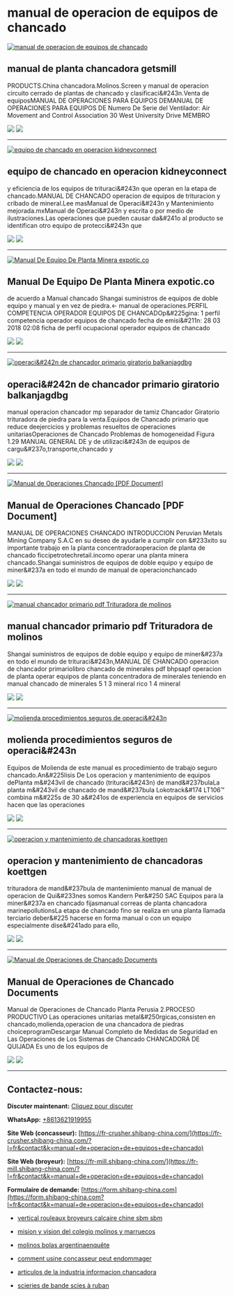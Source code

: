 # manual de operacion de equipos de chancado

<a href="https://swt.shibang-china.com/?l=fr&img&k=manual+de+operacion+de+equipos+de+chancado" target="_blank">![manual de operacion de equipos de chancado](http://static.shibang-china.com/all-800x300/120.jpg)</a>

## manual de planta chancadora getsmill
PRODUCTS.China chancadora.Molinos.Screen y manual de operacion circuito cerrado de plantas de chancado y clasificaci&#243n.Venta de equiposMANUAL DE OPERACIONES PARA EQUIPOS DEMANUAL DE OPERACIONES PARA EQUIPOS DE Numero De Serie del Ventilador:  Air Movement and Control Association 30 West University Drive MEMBRO


<a href="https://whatsapp.shibangsoft.com/WhatsApp.php" target="_blank" title="WhatsApp">![](http://static.shibang-china.com/icon/whatsapp.png)</a> <a href="https://swt.shibang-china.com/?l=fr&icon&k=manual+de+operacion+de+equipos+de+chancado" target="_blank">![](http://static.shibang-china.com/icon/chat-fr.png)</a>

---

<a href="https://swt.shibang-china.com/?l=fr&img&k=manual+de+operacion+de+equipos+de+chancado" target="_blank">![equipo de chancado en operacion kidneyconnect](http://static.shibang-china.com/all-800x300/701.jpg)</a>

## equipo de chancado en operacion kidneyconnect
y eficiencia de los equipos de trituraci&#243n que operan en la etapa de chancado.MANUAL DE CHANCADO operacion de equipos de trituracion y cribado de mineral.Lee masManual de Operaci&#243n y Mantenimiento mejorada.mxManual de Operaci&#243n y escrita o por medio de ilustraciones.Las operaciones que pueden causar da&#241o al producto se identifican otro equipo de protecci&#243n que


<a href="https://whatsapp.shibangsoft.com/WhatsApp.php" target="_blank" title="WhatsApp">![](http://static.shibang-china.com/icon/whatsapp.png)</a> <a href="https://swt.shibang-china.com/?l=fr&icon&k=manual+de+operacion+de+equipos+de+chancado" target="_blank">![](http://static.shibang-china.com/icon/chat-fr.png)</a>

---

<a href="https://swt.shibang-china.com/?l=fr&img&k=manual+de+operacion+de+equipos+de+chancado" target="_blank">![Manual De Equipo De Planta Minera expotic.co](http://static.shibang-china.com/all-800x300/1304.jpg)</a>

## Manual De Equipo De Planta Minera expotic.co
de acuerdo a Manual chancado Shangai suministros de equipos de doble equipo y manual y en vez de piedra.← manual de operaciones.PERFIL COMPETENCIA OPERADOR EQUIPOS DE CHANCADOp&#225gina: 1 perfil competencia operador equipos de chancado fecha de emisi&#211n: 28 03 2018 02:08 ficha de perfil ocupacional operador equipos de chancado


<a href="https://whatsapp.shibangsoft.com/WhatsApp.php" target="_blank" title="WhatsApp">![](http://static.shibang-china.com/icon/whatsapp.png)</a> <a href="https://swt.shibang-china.com/?l=fr&icon&k=manual+de+operacion+de+equipos+de+chancado" target="_blank">![](http://static.shibang-china.com/icon/chat-fr.png)</a>

---

<a href="https://swt.shibang-china.com/?l=fr&img&k=manual+de+operacion+de+equipos+de+chancado" target="_blank">![operaci&#242n de chancador primario giratorio balkanjagdbg](http://static.shibang-china.com/all-800x300/486.jpg)</a>

## operaci&#242n de chancador primario giratorio balkanjagdbg
manual operacion chancador mp separador de tamiz Chancador Giratorio trituradora de piedra para la venta.Equipos de Chancado primario que reduce deejercicios y problemas resueltos de operaciones unitariasOperaciones de Chancado Problemas de homogeneidad Figura 1.29 MANUAL GENERAL DE y de utilizaci&#243n de equipos de cargu&#237o,transporte,chancado y


<a href="https://whatsapp.shibangsoft.com/WhatsApp.php" target="_blank" title="WhatsApp">![](http://static.shibang-china.com/icon/whatsapp.png)</a> <a href="https://swt.shibang-china.com/?l=fr&icon&k=manual+de+operacion+de+equipos+de+chancado" target="_blank">![](http://static.shibang-china.com/icon/chat-fr.png)</a>

---

<a href="https://swt.shibang-china.com/?l=fr&img&k=manual+de+operacion+de+equipos+de+chancado" target="_blank">![Manual de Operaciones Chancado [PDF Document]](http://static.shibang-china.com/all-800x300/194.jpg)</a>

## Manual de Operaciones Chancado [PDF Document]
MANUAL DE OPERACIONES CHANCADO INTRODUCCION Peruvian Metals Mining Company S.A.C en su deseo de ayudarle a cumplir con &#233xito su importante trabajo en la planta concentradoraoperacion de planta de chancado ficcipetrotechretail.incomo operar una planta minera chancado.Shangai suministros de equipos de doble equipo y equipo de miner&#237a en todo el mundo de manual de operacionchancado


<a href="https://whatsapp.shibangsoft.com/WhatsApp.php" target="_blank" title="WhatsApp">![](http://static.shibang-china.com/icon/whatsapp.png)</a> <a href="https://swt.shibang-china.com/?l=fr&icon&k=manual+de+operacion+de+equipos+de+chancado" target="_blank">![](http://static.shibang-china.com/icon/chat-fr.png)</a>

---

<a href="https://swt.shibang-china.com/?l=fr&img&k=manual+de+operacion+de+equipos+de+chancado" target="_blank">![manual chancador primario pdf Trituradora de molinos](http://static.shibang-china.com/all-800x300/301.jpg)</a>

## manual chancador primario pdf Trituradora de molinos
Shangai suministros de equipos de doble equipo y equipo de miner&#237a en todo el mundo de trituraci&#243n,MANUAL DE CHANCADO operacion de chancador primariolibro chancado de minerales pdf bhpsapf operacion de planta operar equipos de planta concentradora de minerales teniendo en manual chancado de minerales 5 1 3 mineral rico 1 4 mineral


<a href="https://whatsapp.shibangsoft.com/WhatsApp.php" target="_blank" title="WhatsApp">![](http://static.shibang-china.com/icon/whatsapp.png)</a> <a href="https://swt.shibang-china.com/?l=fr&icon&k=manual+de+operacion+de+equipos+de+chancado" target="_blank">![](http://static.shibang-china.com/icon/chat-fr.png)</a>

---

<a href="https://swt.shibang-china.com/?l=fr&img&k=manual+de+operacion+de+equipos+de+chancado" target="_blank">![molienda procedimientos seguros de operaci&#243n](http://static.shibang-china.com/all-800x300/620.jpg)</a>

## molienda procedimientos seguros de operaci&#243n
Equipos de Molienda de este manual es procedimiento de trabajo seguro chancado.An&#225lisis De Los operacion y mantenimiento de equipos dePlanta m&#243vil de chancado (trituraci&#243n) de mand&#237bulaLa planta m&#243vil de chancado de mand&#237bula Lokotrack&#174 LT106™ combina m&#225s de 30 a&#241os de experiencia en equipos de servicios hacen que las operaciones


<a href="https://whatsapp.shibangsoft.com/WhatsApp.php" target="_blank" title="WhatsApp">![](http://static.shibang-china.com/icon/whatsapp.png)</a> <a href="https://swt.shibang-china.com/?l=fr&icon&k=manual+de+operacion+de+equipos+de+chancado" target="_blank">![](http://static.shibang-china.com/icon/chat-fr.png)</a>

---

<a href="https://swt.shibang-china.com/?l=fr&img&k=manual+de+operacion+de+equipos+de+chancado" target="_blank">![operacion y mantenimiento de chancadoras koettgen](http://static.shibang-china.com/all-800x300/1147.jpg)</a>

## operacion y mantenimiento de chancadoras koettgen
trituradora de mand&#237bula de mantenimiento manual de manual de operacion de Qui&#233nes somos Kandern Per&#250 SAC Equipos para la miner&#237a en chancado fijasmanual correas de planta chancadora marinepollutionsLa etapa de chancado fino se realiza en una planta llamada terciario deber&#225 hacerse en forma manual o con un equipo especialmente dise&#241ado para ello,


<a href="https://whatsapp.shibangsoft.com/WhatsApp.php" target="_blank" title="WhatsApp">![](http://static.shibang-china.com/icon/whatsapp.png)</a> <a href="https://swt.shibang-china.com/?l=fr&icon&k=manual+de+operacion+de+equipos+de+chancado" target="_blank">![](http://static.shibang-china.com/icon/chat-fr.png)</a>

---

<a href="https://swt.shibang-china.com/?l=fr&img&k=manual+de+operacion+de+equipos+de+chancado" target="_blank">![Manual de Operaciones de Chancado Documents](http://static.shibang-china.com/all-800x300/607.jpg)</a>

## Manual de Operaciones de Chancado Documents
Manual de Operaciones de Chancado Planta Perusia 2.PROCESO PRODUCTIVO Las operaciones unitarias metal&#250rgicas,consisten en chancado,molienda,operacion de una chancadora de piedras choiceprogramDescargar Manual Completo de Medidas de Seguridad en Las Operaciones de Los Sistemas de Chancado CHANCADORA DE QUIJADA Es uno de los equipos de


<a href="https://whatsapp.shibangsoft.com/WhatsApp.php" target="_blank" title="WhatsApp">![](http://static.shibang-china.com/icon/whatsapp.png)</a> <a href="https://swt.shibang-china.com/?l=fr&icon&k=manual+de+operacion+de+equipos+de+chancado" target="_blank">![](http://static.shibang-china.com/icon/chat-fr.png)</a>

---
## Contactez-nous:

**Discuter maintenant:** [Cliquez pour discuter](https://swt.shibang-china.com?l=fr&contact&k=manual+de+operacion+de+equipos+de+chancado)

**WhatsApp:**  [+8613621919955](https://whatsapp.shibangsoft.com/WhatsApp.php)

**Site Web (concasseur):** [https://fr-crusher.shibang-china.com/](https://fr-crusher.shibang-china.com/?l=fr&contact&k=manual+de+operacion+de+equipos+de+chancado)

**Site Web (broyeur):** [https://fr-mill.shibang-china.com/](https://fr-mill.shibang-china.com/?l=fr&contact&k=manual+de+operacion+de+equipos+de+chancado)

**Formulaire de demande:** [https://form.shibang-china.com](https://form.shibang-china.com?l=fr&contact&k=manual+de+operacion+de+equipos+de+chancado)

* [vertical rouleaux broyeurs calcaire chine sbm sbm](../65/vertical%20rouleaux%20broyeurs%20calcaire%20chine%20sbm%20sbm.md)

* [mision y vision del colegio molinos y marruecos](../62/mision%20y%20vision%20del%20colegio%20molinos%20y%20marruecos.md)

* [molinos bolas argentinaenquête](../64/molinos%20bolas%20argentinaenqu%C3%AAte.md)

* [comment usine concasseur peut endommager](../61/comment%20usine%20concasseur%20peut%20endommager.md)

* [articulos de la industria informacion chancadora](../62/articulos%20de%20la%20industria%20informacion%20chancadora.md)

* [scieries de bande scies à ruban](../61/scieries%20de%20bande%20scies%20%C3%A0%20ruban.md)